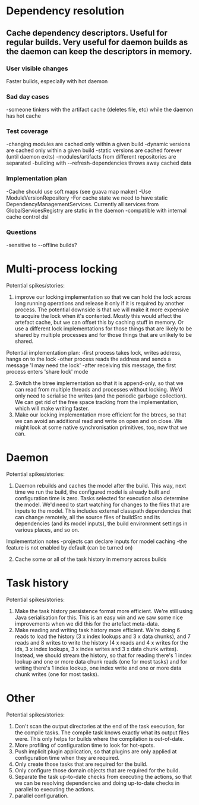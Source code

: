 # Dependency resolution

## Cache dependency descriptors. Useful for regular builds. Very useful for daemon builds as the daemon can keep the descriptors in memory.

### User visible changes

Faster builds, especially with hot daemon

### Sad day cases

-someone tinkers with the artifact cache (deletes file, etc) while the daemon has hot cache

### Test coverage

-changing modules are cached only within a given build
-dynamic versions are cached only within a given build
-static versions are cached forever (until daemon exits)
-modules/artifacts from different repositories are separated
-building with --refresh-dependencies throws away cached data

### Implementation plan

-Cache should use soft maps (see guava map maker)
-Use ModuleVersionRepository
-For cache state we need to have static DependencyManagementServices. Currently all services from GlobalServicesRegistry are static in the daemon
-compatible with internal cache control dsl

### Questions

-sensitive to --offline builds?

# Multi-process locking

Potential spikes/stories:

1. improve our locking implementation so that we can hold the lock across long running operations and release it only if it is required by another process.
The potential downside is that we will make it more expensive to acquire the lock when it's contented. Mostly this would affect the artefact cache, but we can offset this by caching stuff in memory. Or use a different lock implementations for those things that are likely to be shared by multiple processes and for those things that are unlikely to be shared.

Potential implementation plan:
    -first process takes lock, writes address, hangs on to the lock
    -other process reads the address and sends a message 'I may need the lock'
    -after receiving this message, the first process enters 'share lock' mode

2. Switch the btree implementation so that it is append-only, so that we can read from multiple threads and processes without locking. We'd only need to serialise the writes (and the periodic garbage collection). We can get rid of the free space tracking from the implementation, which will make writing faster.
3. Make our locking implementation more efficient for the btrees, so that we can avoid an additional read and write on open and on close. We might look at some native synchronisation primitives, too, now that we can.

# Daemon

Potential spikes/stories:

1. Daemon rebuilds and caches the model after the build. This way, next time we run the build, the configured model is already built and configuration time is zero.
Tasks selected for execution also determine the model.
We'd need to start watching for changes to the files that are inputs to the model.
This includes external classpath dependencies that can change remotely, all the source files of buildSrc and its dependencies (and its model inputs),
the build environment settings in various places, and so on.

Implementation notes
    -projects can declare inputs for model caching
    -the feature is not enabled by default (can be turned on)

2. Cache some or all of the task history in memory across builds

# Task history

Potential spikes/stories:

1. Make the task history persistence format more efficient. We're still using Java serialisation for this.
This is an easy win and we saw some nice improvements when we did this for the artefact meta-data.
2. Make reading and writing task history more efficient.
We're doing 6 reads to load the history (3 x index lookups and 3 x data chunks),
and 7 reads and 8 writes to write the history (4 x reads and 4 x writes for the ids, 3 x index lookups, 3 x index writes and 3 x data chunk writes).
Instead, we should stream the history, so that for reading there's 1 index lookup and one or more data chunk reads (one for most tasks)
and for writing there's 1 index lookup, one index write and one or more data chunk writes (one for most tasks).

# Other

Potential spikes/stories:

1. Don't scan the output directories at the end of the task execution, for the compile tasks.
The compile task knows exactly what its output files were. This only helps for builds where the compilation is out-of-date.
2. More profiling of configuration time to look for hot-spots.
3. Push implicit plugin application, so that plugins are only applied at configuration time when they are required.
4. Only create those tasks that are required for the build.
5. Only configure those domain objects that are required for the build.
6. Separate the task up-to-date checks from executing the actions, so that we can be resolving dependencies and doing up-to-date checks in parallel to executing the actions.
7. parallel configuration.